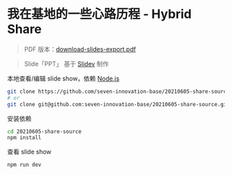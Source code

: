# 我在基地的一些心路历程 - Hybrid Share

> PDF 版本：[download-slides-export.pdf](sldes-export.pdf)

> Slide「PPT」 基于 [Slidev](https://cn.sli.dev/guide/https://cn.sli.dev/guide/) 制作


本地查看/编辑 slide show，依赖 [Node.js](http://nodejs.cn/)

```bash
git clone https://github.com/seven-innovation-base/20210605-share-source.git
# or
git clone git@github.com:seven-innovation-base/20210605-share-source.git
```

安装依赖

```bash
cd 20210605-share-source
npm install
```

查看 slide show

```bash
npm run dev
```